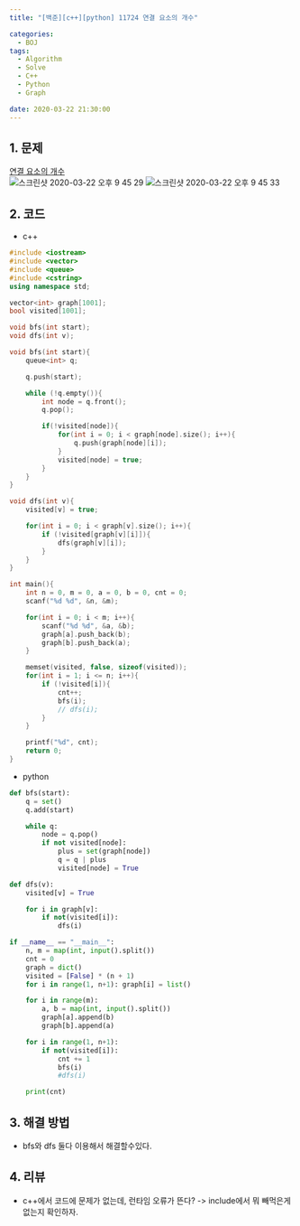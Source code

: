 ```yaml
---
title: "[백준][c++][python] 11724 연결 요소의 개수"

categories:
  - BOJ
tags:
  - Algorithm
  - Solve
  - C++
  - Python
  - Graph

date: 2020-03-22 21:30:00
---
```


## 1. 문제
[연결 요소의 개수](https://www.acmicpc.net/problem/11724)  
![스크린샷 2020-03-22 오후 9 45 29](https://user-images.githubusercontent.com/20227720/77249734-a5205b00-6c86-11ea-81da-49269558db08.png)
![스크린샷 2020-03-22 오후 9 45 33](https://user-images.githubusercontent.com/20227720/77249732-a2be0100-6c86-11ea-8314-03871d79916c.png)

## 2. 코드

- c++

```c++
#include <iostream>
#include <vector>
#include <queue>
#include <cstring>
using namespace std;

vector<int> graph[1001];
bool visited[1001];

void bfs(int start);
void dfs(int v);

void bfs(int start){
    queue<int> q;

    q.push(start);

    while (!q.empty()){
        int node = q.front();
        q.pop();

        if(!visited[node]){
            for(int i = 0; i < graph[node].size(); i++){
                q.push(graph[node][i]);
            }
            visited[node] = true;
        }
    }
}

void dfs(int v){
    visited[v] = true;

    for(int i = 0; i < graph[v].size(); i++){
        if (!visited[graph[v][i]]){
            dfs(graph[v][i]);
        }
    }
}

int main(){
    int n = 0, m = 0, a = 0, b = 0, cnt = 0;
    scanf("%d %d", &n, &m);

    for(int i = 0; i < m; i++){
        scanf("%d %d", &a, &b);
        graph[a].push_back(b);
        graph[b].push_back(a);
    }

    memset(visited, false, sizeof(visited));
    for(int i = 1; i <= n; i++){
        if (!visited[i]){
            cnt++;
            bfs(i);
            // dfs(i);
        }
    }

    printf("%d", cnt);
    return 0;
}

```

- python

```python
def bfs(start):
    q = set()
    q.add(start)

    while q:
        node = q.pop()
        if not visited[node]:
            plus = set(graph[node])
            q = q | plus
            visited[node] = True

def dfs(v):
    visited[v] = True

    for i in graph[v]:
        if not(visited[i]):
            dfs(i)

if __name__ == "__main__":
    n, m = map(int, input().split())
    cnt = 0
    graph = dict()
    visited = [False] * (n + 1)
    for i in range(1, n+1): graph[i] = list()

    for i in range(m):
        a, b = map(int, input().split())
        graph[a].append(b)
        graph[b].append(a)

    for i in range(1, n+1):
        if not(visited[i]):
            cnt += 1
            bfs(i)
            #dfs(i)

    print(cnt)

```

## 3. 해결 방법

- bfs와 dfs 둘다 이용해서 해결할수있다.


## 4. 리뷰

- c++에서 코드에 문제가 없는데, 런타임 오류가 뜬다? -> include에서 뭐 빼먹은게 없는지 확인하자.